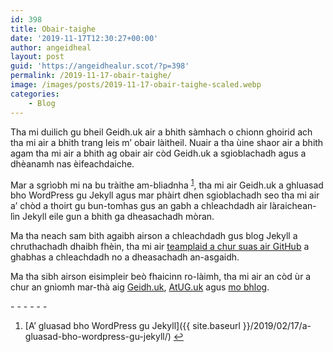 ```yaml
---
id: 398
title: Obair-taighe
date: '2019-11-17T12:30:27+00:00'
author: angeidheal
layout: post
guid: 'https://angeidhealur.scot/?p=398'
permalink: /2019-11-17-obair-taighe/
image: /images/posts/2019-11-17-obair-taighe-scaled.webp
categories:
    - Blog
---
```


Tha mi duilich gu bheil Geidh.uk air a bhith sàmhach o chionn ghoirid ach tha mi air a bhith trang leis m’ obair làitheil. Nuair a tha ùine shaor air a bhith agam tha mi air a bhith ag obair air còd Geidh.uk a sgioblachadh agus a dhèanamh nas èifeachdaiche.

Mar a sgrìobh mi na bu tràithe am-bliadnha <sup id="fnref1:1">[1](#fn:1)</sup>, tha mi air Geidh.uk a ghluasad bho WordPress gu Jekyll agus mar phàirt dhen sgioblachadh seo tha mi air a’ chòd a thoirt gu bun-tomhas gus an gabh a chleachdadh air làraichean-lìn Jekyll eile gun a bhith ga dheasachadh mòran.

Ma tha neach sam bith agaibh airson a chleachdadh gus blog Jekyll a chruthachadh dhaibh fhèin, tha mi air [teamplaid a chur suas air GitHub](https://github.com/MacMhicheil/Simple-Jekyll-Blog-Theme) a ghabhas a chleachdadh no a dheasachadh an-asgaidh.

Ma tha sibh airson eisimpleir beò fhaicinn ro-làimh, tha mi air an còd ùr a chur an gnìomh mar-thà aig [Geidh.uk](https://geidh.uk/), [AtUG.uk](https://atug.uk/) agus [mo bhlog](https://macmhicheil.uk/blog/).

<div class="footnotes">- - - - - -

1. \[A’ gluasad bho WordPress gu Jekyll\]({{ site.baseurl }}/2019/02/17/a-gluasad-bho-wordpress-gu-jekyll/) [↩](#fnref1:1)

</div>
